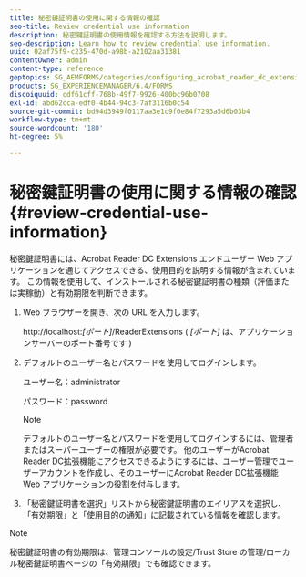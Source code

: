 ```yaml
---
title: 秘密鍵証明書の使用に関する情報の確認
seo-title: Review credential use information
description: 秘密鍵証明書の使用情報を確認する方法を説明します。
seo-description: Learn how to review credential use information.
uuid: 02af75f9-c235-470d-a98b-a2102aa31381
contentOwner: admin
content-type: reference
geptopics: SG_AEMFORMS/categories/configuring_acrobat_reader_dc_extensions
products: SG_EXPERIENCEMANAGER/6.4/FORMS
discoiquuid: cdf61cff-768b-49f7-9926-400bc96b0708
exl-id: abd62cca-edf0-4b44-94c3-7af3116b0c54
source-git-commit: bd94d3949f0117aa3e1c9f0e84f7293a5d6b03b4
workflow-type: tm+mt
source-wordcount: '180'
ht-degree: 5%

---
```


# 秘密鍵証明書の使用に関する情報の確認 {#review-credential-use-information}

秘密鍵証明書には、Acrobat Reader DC Extensions エンドユーザー Web アプリケーションを通じてアクセスできる、使用目的を説明する情報が含まれています。 この情報を使用して、インストールされる秘密鍵証明書の種類（評価または実稼動）と有効期限を判断できます。

1. Web ブラウザーを開き、次の URL を入力します。

   http://localhost:*[ポート]*/ReaderExtensions ( *[ポート]* は、アプリケーションサーバーのポート番号です )

1. デフォルトのユーザー名とパスワードを使用してログインします。

   ユーザー名：administrator

   パスワード：password

   >[!NOTE]
   >
   >デフォルトのユーザー名とパスワードを使用してログインするには、管理者またはスーパーユーザーの権限が必要です。 他のユーザーがAcrobat Reader DC拡張機能にアクセスできるようにするには、ユーザー管理でユーザーアカウントを作成し、そのユーザーにAcrobat Reader DC拡張機能 Web アプリケーションの役割を付与します。

1. 「秘密鍵証明書を選択」リストから秘密鍵証明書のエイリアスを選択し、「有効期限」と「使用目的の通知」に記載されている情報を確認します。

>[!NOTE]
>
>秘密鍵証明書の有効期限は、管理コンソールの設定/Trust Store の管理/ローカル秘密鍵証明書ページの「有効期限」でも確認できます。
